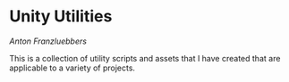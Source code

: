 # Unity Utilities

*Anton Franzluebbers*

This is a collection of utility scripts and assets that I have created that are applicable to a variety of projects.